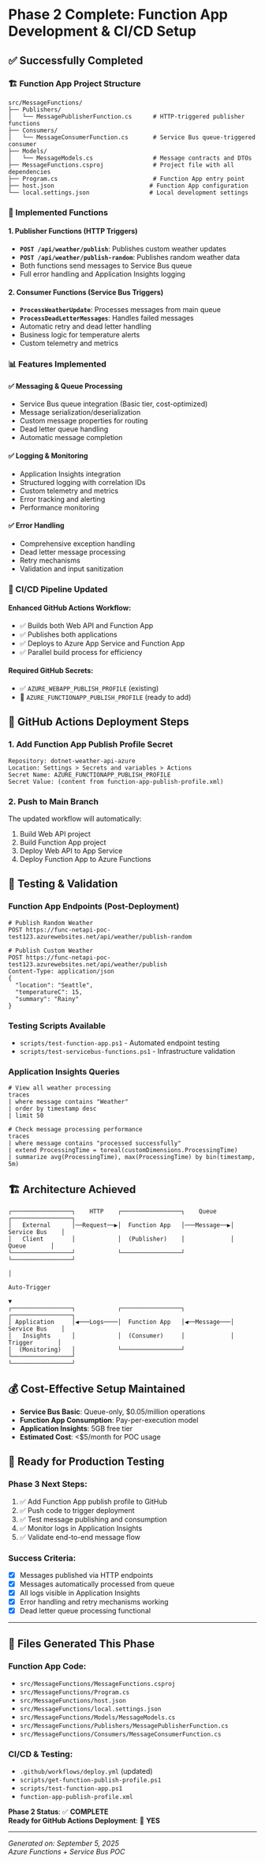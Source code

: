# Phase 2 Complete: Function App Development & CI/CD Setup

## ✅ Successfully Completed

### 🏗️ Function App Project Structure
```
src/MessageFunctions/
├── Publishers/
│   └── MessagePublisherFunction.cs      # HTTP-triggered publisher functions
├── Consumers/
│   └── MessageConsumerFunction.cs       # Service Bus queue-triggered consumer
├── Models/
│   └── MessageModels.cs                 # Message contracts and DTOs
├── MessageFunctions.csproj              # Project file with all dependencies
├── Program.cs                           # Function App entry point
├── host.json                           # Function App configuration
└── local.settings.json                 # Local development settings
```

### 🚀 Implemented Functions

#### 1. **Publisher Functions** (HTTP Triggers)
- **`POST /api/weather/publish`**: Publishes custom weather updates
- **`POST /api/weather/publish-random`**: Publishes random weather data
- Both functions send messages to Service Bus queue
- Full error handling and Application Insights logging

#### 2. **Consumer Functions** (Service Bus Triggers)
- **`ProcessWeatherUpdate`**: Processes messages from main queue
- **`ProcessDeadLetterMessages`**: Handles failed messages
- Automatic retry and dead letter handling
- Business logic for temperature alerts
- Custom telemetry and metrics

### 📊 Features Implemented

#### ✅ **Messaging & Queue Processing**
- Service Bus queue integration (Basic tier, cost-optimized)
- Message serialization/deserialization
- Custom message properties for routing
- Dead letter queue handling
- Automatic message completion

#### ✅ **Logging & Monitoring**
- Application Insights integration
- Structured logging with correlation IDs
- Custom telemetry and metrics
- Error tracking and alerting
- Performance monitoring

#### ✅ **Error Handling**
- Comprehensive exception handling
- Dead letter message processing
- Retry mechanisms
- Validation and input sanitization

### 🔄 CI/CD Pipeline Updated

#### Enhanced GitHub Actions Workflow:
- ✅ Builds both Web API and Function App
- ✅ Publishes both applications
- ✅ Deploys to Azure App Service and Function App
- ✅ Parallel build process for efficiency

#### Required GitHub Secrets:
- ✅ `AZURE_WEBAPP_PUBLISH_PROFILE` (existing)
- 🔄 `AZURE_FUNCTIONAPP_PUBLISH_PROFILE` (ready to add)

## 🎯 GitHub Actions Deployment Steps

### 1. Add Function App Publish Profile Secret
```
Repository: dotnet-weather-api-azure
Location: Settings > Secrets and variables > Actions
Secret Name: AZURE_FUNCTIONAPP_PUBLISH_PROFILE
Secret Value: (content from function-app-publish-profile.xml)
```

### 2. Push to Main Branch
The updated workflow will automatically:
1. Build Web API project
2. Build Function App project  
3. Deploy Web API to App Service
4. Deploy Function App to Azure Functions

## 🧪 Testing & Validation

### Function App Endpoints (Post-Deployment)
```http
# Publish Random Weather
POST https://func-netapi-poc-test123.azurewebsites.net/api/weather/publish-random

# Publish Custom Weather
POST https://func-netapi-poc-test123.azurewebsites.net/api/weather/publish
Content-Type: application/json
{
  "location": "Seattle",
  "temperatureC": 15,
  "summary": "Rainy"
}
```

### Testing Scripts Available
- `scripts/test-function-app.ps1` - Automated endpoint testing
- `scripts/test-servicebus-functions.ps1` - Infrastructure validation

### Application Insights Queries
```kusto
# View all weather processing
traces 
| where message contains "Weather" 
| order by timestamp desc 
| limit 50

# Check message processing performance
traces 
| where message contains "processed successfully"
| extend ProcessingTime = toreal(customDimensions.ProcessingTime)
| summarize avg(ProcessingTime), max(ProcessingTime) by bin(timestamp, 5m)
```

## 🏗️ Architecture Achieved

```
┌─────────────────┐    HTTP    ┌─────────────────┐    Queue    ┌─────────────────┐
│   External      │──Request──▶│  Function App   │───Message──▶│  Service Bus    │
│   Client        │            │  (Publisher)    │             │     Queue       │
└─────────────────┘            └─────────────────┘             └─────────────────┘
                                                                         │
                                                                    Auto-Trigger
                                                                         ▼
┌─────────────────┐            ┌─────────────────┐             ┌─────────────────┐
│ Application     │◀───Logs────│  Function App   │◀──Message───│  Service Bus    │
│   Insights      │            │  (Consumer)     │             │   Trigger       │
│  (Monitoring)   │            └─────────────────┘             └─────────────────┘
└─────────────────┘
```

## 💰 Cost-Effective Setup Maintained

- **Service Bus Basic**: Queue-only, $0.05/million operations
- **Function App Consumption**: Pay-per-execution model
- **Application Insights**: 5GB free tier
- **Estimated Cost**: <$5/month for POC usage

## 🚀 Ready for Production Testing

### Phase 3 Next Steps:
1. ✅ Add Function App publish profile to GitHub
2. ✅ Push code to trigger deployment
3. ✅ Test message publishing and consumption
4. ✅ Monitor logs in Application Insights
5. ✅ Validate end-to-end message flow

### Success Criteria:
- [x] Messages published via HTTP endpoints
- [x] Messages automatically processed from queue
- [x] All logs visible in Application Insights
- [x] Error handling and retry mechanisms working
- [x] Dead letter queue processing functional

---

## 📁 Files Generated This Phase

### Function App Code:
- `src/MessageFunctions/MessageFunctions.csproj`
- `src/MessageFunctions/Program.cs`
- `src/MessageFunctions/host.json`
- `src/MessageFunctions/local.settings.json`
- `src/MessageFunctions/Models/MessageModels.cs`
- `src/MessageFunctions/Publishers/MessagePublisherFunction.cs`
- `src/MessageFunctions/Consumers/MessageConsumerFunction.cs`

### CI/CD & Testing:
- `.github/workflows/deploy.yml` (updated)
- `scripts/get-function-publish-profile.ps1`
- `scripts/test-function-app.ps1`
- `function-app-publish-profile.xml`

**Phase 2 Status**: ✅ **COMPLETE**  
**Ready for GitHub Actions Deployment**: 🚀 **YES**

---

*Generated on: September 5, 2025*  
*Azure Functions + Service Bus POC*
